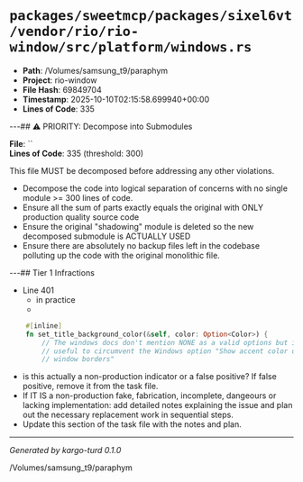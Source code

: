 # `packages/sweetmcp/packages/sixel6vt/vendor/rio/rio-window/src/platform/windows.rs`

- **Path**: /Volumes/samsung_t9/paraphym
- **Project**: rio-window
- **File Hash**: 69849704  
- **Timestamp**: 2025-10-10T02:15:58.699940+00:00  
- **Lines of Code**: 335

---## ⚠️ PRIORITY: Decompose into Submodules

**File**: ``  
**Lines of Code**: 335 (threshold: 300)

This file MUST be decomposed before addressing any other violations.

- Decompose the code into logical separation of concerns with no single module >= 300 lines of code. 
- Ensure all the sum of parts exactly equals the original with ONLY production quality source code
- Ensure the original "shadowing" module is deleted so the new decomposed submodule is ACTUALLY USED
- Ensure there are absolutely no backup files left in the codebase polluting up the code with the original monolithic file.

---## Tier 1 Infractions 


- Line 401
  - in practice
  - 

```rust
    #[inline]
    fn set_title_background_color(&self, color: Option<Color>) {
        // The windows docs don't mention NONE as a valid options but it works in practice and is
        // useful to circumvent the Windows option "Show accent color on title bars and
        // window borders"
```

- is this actually a non-production indicator or a false positive? If false positive, remove it from the task file.
- If IT IS a non-production fake, fabrication, incomplete, dangeours or lacking implementation: add detailed notes explaining the issue and plan out the necessary replacement work in sequential steps. 
- Update this section of the task file with the notes and plan.

---

*Generated by kargo-turd 0.1.0*

/Volumes/samsung_t9/paraphym